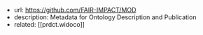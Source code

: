 
- url: https://github.com/FAIR-IMPACT/MOD
- description: Metadata for Ontology Description and Publication
- related: [[prdct.widoco]]